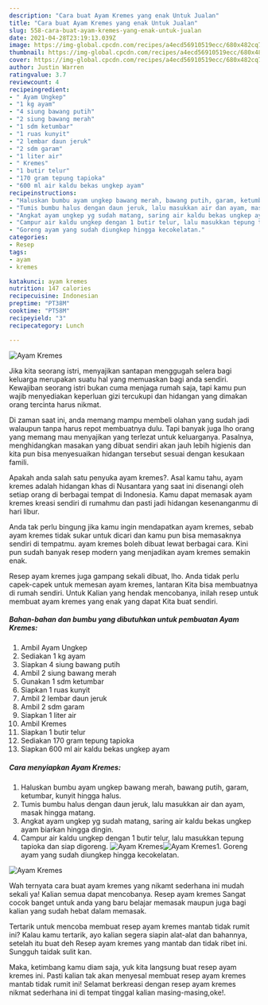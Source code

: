 ```yaml
---
description: "Cara buat Ayam Kremes yang enak Untuk Jualan"
title: "Cara buat Ayam Kremes yang enak Untuk Jualan"
slug: 558-cara-buat-ayam-kremes-yang-enak-untuk-jualan
date: 2021-04-28T23:19:13.039Z
image: https://img-global.cpcdn.com/recipes/a4ecd56910519ecc/680x482cq70/ayam-kremes-foto-resep-utama.jpg
thumbnail: https://img-global.cpcdn.com/recipes/a4ecd56910519ecc/680x482cq70/ayam-kremes-foto-resep-utama.jpg
cover: https://img-global.cpcdn.com/recipes/a4ecd56910519ecc/680x482cq70/ayam-kremes-foto-resep-utama.jpg
author: Justin Warren
ratingvalue: 3.7
reviewcount: 4
recipeingredient:
- " Ayam Ungkep"
- "1 kg ayam"
- "4 siung bawang putih"
- "2 siung bawang merah"
- "1 sdm ketumbar"
- "1 ruas kunyit"
- "2 lembar daun jeruk"
- "2 sdm garam"
- "1 liter air"
- " Kremes"
- "1 butir telur"
- "170 gram tepung tapioka"
- "600 ml air kaldu bekas ungkep ayam"
recipeinstructions:
- "Haluskan bumbu ayam ungkep bawang merah, bawang putih, garam, ketumbar, kunyit hingga halus."
- "Tumis bumbu halus dengan daun jeruk, lalu masukkan air dan ayam, masak hingga matang."
- "Angkat ayam ungkep yg sudah matang, saring air kaldu bekas ungkep ayam biarkan hingga dingin."
- "Campur air kaldu ungkep dengan 1 butir telur, lalu masukkan tepung tapioka dan siap digoreng."
- "Goreng ayam yang sudah diungkep hingga kecokelatan."
categories:
- Resep
tags:
- ayam
- kremes

katakunci: ayam kremes 
nutrition: 147 calories
recipecuisine: Indonesian
preptime: "PT38M"
cooktime: "PT58M"
recipeyield: "3"
recipecategory: Lunch

---
```



![Ayam Kremes](https://img-global.cpcdn.com/recipes/a4ecd56910519ecc/680x482cq70/ayam-kremes-foto-resep-utama.jpg)

Jika kita seorang istri, menyajikan santapan menggugah selera bagi keluarga merupakan suatu hal yang memuaskan bagi anda sendiri. Kewajiban seorang istri bukan cuma menjaga rumah saja, tapi kamu pun wajib menyediakan keperluan gizi tercukupi dan hidangan yang dimakan orang tercinta harus nikmat.

Di zaman  saat ini, anda memang mampu membeli olahan yang sudah jadi walaupun tanpa harus repot membuatnya dulu. Tapi banyak juga lho orang yang memang mau menyajikan yang terlezat untuk keluarganya. Pasalnya, menghidangkan masakan yang dibuat sendiri akan jauh lebih higienis dan kita pun bisa menyesuaikan hidangan tersebut sesuai dengan kesukaan famili. 



Apakah anda salah satu penyuka ayam kremes?. Asal kamu tahu, ayam kremes adalah hidangan khas di Nusantara yang saat ini disenangi oleh setiap orang di berbagai tempat di Indonesia. Kamu dapat memasak ayam kremes kreasi sendiri di rumahmu dan pasti jadi hidangan kesenanganmu di hari libur.

Anda tak perlu bingung jika kamu ingin mendapatkan ayam kremes, sebab ayam kremes tidak sukar untuk dicari dan kamu pun bisa memasaknya sendiri di tempatmu. ayam kremes boleh dibuat lewat berbagai cara. Kini pun sudah banyak resep modern yang menjadikan ayam kremes semakin enak.

Resep ayam kremes juga gampang sekali dibuat, lho. Anda tidak perlu capek-capek untuk memesan ayam kremes, lantaran Kita bisa membuatnya di rumah sendiri. Untuk Kalian yang hendak mencobanya, inilah resep untuk membuat ayam kremes yang enak yang dapat Kita buat sendiri.

<!--inarticleads1-->

##### Bahan-bahan dan bumbu yang dibutuhkan untuk pembuatan Ayam Kremes:

1. Ambil  Ayam Ungkep
1. Sediakan 1 kg ayam
1. Siapkan 4 siung bawang putih
1. Ambil 2 siung bawang merah
1. Gunakan 1 sdm ketumbar
1. Siapkan 1 ruas kunyit
1. Ambil 2 lembar daun jeruk
1. Ambil 2 sdm garam
1. Siapkan 1 liter air
1. Ambil  Kremes
1. Siapkan 1 butir telur
1. Sediakan 170 gram tepung tapioka
1. Siapkan 600 ml air kaldu bekas ungkep ayam




<!--inarticleads2-->

##### Cara menyiapkan Ayam Kremes:

1. Haluskan bumbu ayam ungkep bawang merah, bawang putih, garam, ketumbar, kunyit hingga halus.
1. Tumis bumbu halus dengan daun jeruk, lalu masukkan air dan ayam, masak hingga matang.
1. Angkat ayam ungkep yg sudah matang, saring air kaldu bekas ungkep ayam biarkan hingga dingin.
1. Campur air kaldu ungkep dengan 1 butir telur, lalu masukkan tepung tapioka dan siap digoreng.
<img src="//assets-global.cpcdn.com/assets/icons/button_play-2c75c40dde080a61004c1f40b05d8f140eaff45d7e9e6481dc71c63d2e7c4909.png" alt="Ayam Kremes"><img src="https://img-global.cpcdn.com/steps/fb3b19c9770401b5/160x128cq70/ayam-kremes-langkah-memasak-4-foto.jpg" alt="Ayam Kremes">1. Goreng ayam yang sudah diungkep hingga kecokelatan.
<img src="//assets-global.cpcdn.com/assets/icons/button_play-2c75c40dde080a61004c1f40b05d8f140eaff45d7e9e6481dc71c63d2e7c4909.png" alt="Ayam Kremes">



Wah ternyata cara buat ayam kremes yang nikamt sederhana ini mudah sekali ya! Kalian semua dapat mencobanya. Resep ayam kremes Sangat cocok banget untuk anda yang baru belajar memasak maupun juga bagi kalian yang sudah hebat dalam memasak.

Tertarik untuk mencoba membuat resep ayam kremes mantab tidak rumit ini? Kalau kamu tertarik, ayo kalian segera siapin alat-alat dan bahannya, setelah itu buat deh Resep ayam kremes yang mantab dan tidak ribet ini. Sungguh taidak sulit kan. 

Maka, ketimbang kamu diam saja, yuk kita langsung buat resep ayam kremes ini. Pasti kalian tak akan menyesal membuat resep ayam kremes mantab tidak rumit ini! Selamat berkreasi dengan resep ayam kremes nikmat sederhana ini di tempat tinggal kalian masing-masing,oke!.


